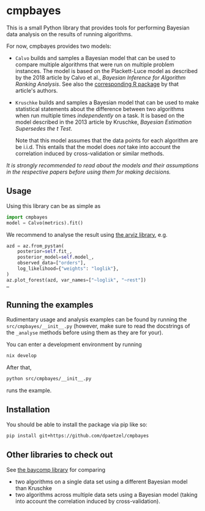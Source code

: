 # cmpbayes


This is a small Python library that provides tools for performing Bayesian data
analysis on the results of running algorithms.


For now, cmpbayes provides two models:

- `Calvo` builds and samples a Bayesian model that can be used to compare
  multiple algorithms that were run on multiple problem instances. The model is
  based on the Plackett-Luce model as described by the 2018 article by Calvo et
  al., *Bayesian Inference for Algorithm Ranking Analysis*. See also the
  [corresponding R package](https://github.com/b0rxa/scmamp) by that article's
  authors.
- `Kruschke` builds and samples a Bayesian model that can be used to make
  statistical statements about the difference between two algorithms when
  run multiple times *independently* on a task. It is based on the model
  described in the 2013 article by Kruschke, *Bayesian Estimation Supersedes the
  t Test*.

  Note that this model assumes that the data points for each algorithm are be
  i.i.d.  This entails that the model does *not* take into account the
  correlation induced by cross-validation or similar methods.


*It is strongly recommended to read about the models and their assumptions in
the respective papers before using them for making decisions.*


## Usage


Using this library can be as simple as
```Python
import cmpbayes
model = Calvo(metrics).fit()
```


We recommend to analyse the result using [the arviz
library](https://python.arviz.org/en/latest/), e.g.
```Python
azd = az.from_pystan(
    posterior=self.fit_,
    posterior_model=self.model_,
    observed_data=["orders"],
    log_likelihood={"weights": "loglik"},
)
az.plot_forest(azd, var_names=["~loglik", "~rest"])
…
```


## Running the examples


Rudimentary usage and analysis examples can be found by running the
`src/cmpbayes/__init__.py` (however, make sure to read the docstrings of the
`_analyse` methods before using them as they are for your).

You can enter a development environment by running

```bash
nix develop
```

After that,

```bash
python src/cmpbayes/__init__.py
```

runs the example.


## Installation


You should be able to install the package via pip like so:

```bash
pip install git+https://github.com/dpaetzel/cmpbayes
```


## Other libraries to check out


See [the baycomp library](https://github.com/janezd/baycomp) for comparing

- two algorithms on a single data set using a different Bayesian model than
  Kruschke
- two algorithms across multiple data sets using a Bayesian model (taking into
  account the correlation induced by cross-validation).

